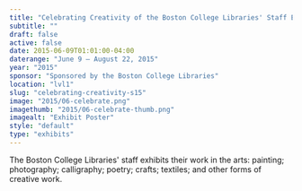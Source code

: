 ```yaml
---
title: "Celebrating Creativity of the Boston College Libraries' Staff Exhibit"
subtitle: ""
draft: false
active: false
date: 2015-06-09T01:01:00-04:00
daterange: "June 9 – August 22, 2015"
year: "2015"
sponsor: "Sponsored by the Boston College Libraries"
location: "lvl1"
slug: "celebrating-creativity-s15"
image: "2015/06-celebrate.png"
imagethumb: "2015/06-celebrate-thumb.png"
imagealt: "Exhibit Poster"
style: "default"
type: "exhibits"
---
```


The Boston College Libraries' staff exhibits their work in the arts: painting; photography; calligraphy; poetry; crafts; textiles; and other forms of creative work.

